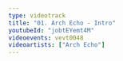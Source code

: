 ```yaml
---
type: videotrack
title: "01. Arch Echo - Intro"
youtubeId: "jobtEYemt4M"
videoevents: vevt0048
videoartists: ["Arch Echo"]
---
```

